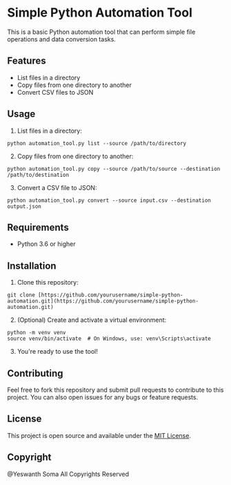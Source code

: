 # Simple Python Automation Tool

This is a basic Python automation tool that can perform simple file operations and data conversion tasks.

## Features

- List files in a directory
- Copy files from one directory to another
- Convert CSV files to JSON

## Usage

1. List files in a directory:
```
python automation_tool.py list --source /path/to/directory
```
2. Copy files from one directory to another:
```
python automation_tool.py copy --source /path/to/source --destination /path/to/destination
```
3. Convert a CSV file to JSON:
```
python automation_tool.py convert --source input.csv --destination output.json
```

## Requirements

- Python 3.6 or higher

## Installation

1. Clone this repository:
```
git clone [https://github.com/yourusername/simple-python-automation.git](https://github.com/yourusername/simple-python-automation.git)
```
2. (Optional) Create and activate a virtual environment:
```
python -m venv venv
source venv/bin/activate  # On Windows, use: venv\Scripts\activate
```

3. You're ready to use the tool!

## Contributing

Feel free to fork this repository and submit pull requests to contribute to this project. You can also open issues for any bugs or feature requests.

## License

This project is open source and available under the [MIT License](LICENSE).

## Copyright

@Yeswanth Soma All Copyrights Reserved
